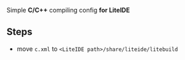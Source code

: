 Simple **C/C++** compiling config **for LiteIDE**

Steps
-----
* move `c.xml` to `<LiteIDE path>/share/liteide/litebuild`